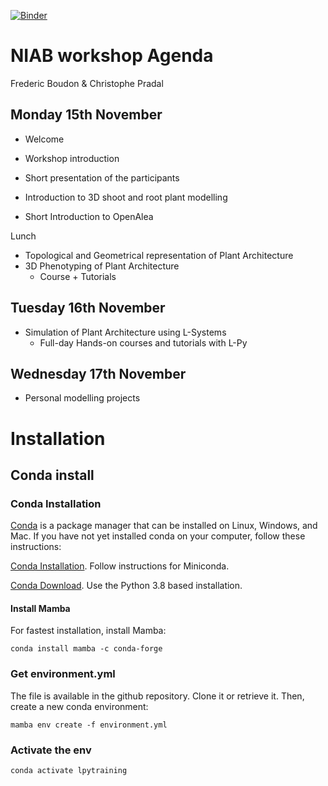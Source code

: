 [![Binder](https://mybinder.org/badge_logo.svg)](https://mybinder.org/v2/gh/openalea-training/niab_workshop/HEAD?labpath=%2Ftree%2Fmain%2Flpytraining)

# NIAB workshop Agenda

Frederic Boudon & Christophe Pradal
## Monday 15th November

 - Welcome
 - Workshop introduction
 - Short presentation of the participants

 - Introduction to 3D shoot and root plant modelling
 - Short Introduction to OpenAlea

Lunch

 - Topological and Geometrical representation of Plant Architecture
 - 3D Phenotyping of Plant Architecture
    - Course + Tutorials

## Tuesday 16th November

 - Simulation of Plant Architecture using L-Systems 
    - Full-day Hands-on courses and tutorials with L-Py

## Wednesday 17th November

 - Personal modelling projects 

# Installation

## Conda install

### Conda Installation

[Conda](https://docs.conda.io) is a package manager that can be installed on Linux, Windows, and Mac.
If you have not yet installed conda on your computer, follow these instructions:

[Conda Installation](https://conda.io/projects/conda/en/latest/user-guide/install/index.html). Follow instructions for Miniconda.

[Conda Download](https://docs.conda.io/en/latest/miniconda.html). Use the Python 3.8 based installation.

#### Install Mamba

For fastest installation, install Mamba:

    conda install mamba -c conda-forge

### Get environment.yml

The file is available in the github repository. Clone it or retrieve it.
Then, create a new conda environment:

    mamba env create -f environment.yml

### Activate the env

    conda activate lpytraining


